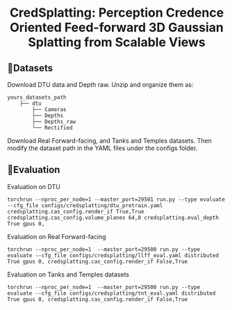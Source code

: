 <div align="center">
  <h1>CredSplatting: Perception Credence Oriented Feed-forward 3D Gaussian Splatting from Scalable Views</h1>
<!--   <h2>NeurIPS 2024 (poster)</h2> -->
</div>

## 🚀Datasets
Download DTU data and Depth raw. Unzip and organize them as:
```
yours_datasets_path
    ├── dtu                   
        ├── Cameras                
        ├── Depths   
        ├── Depths_raw
        └── Rectified
```
Download Real Forward-facing, and Tanks and Temples datasets.
Then modify the dataset path in the YAML files under the configs folder.

## 🚀Evaluation
Evaluation on DTU
```
torchrun --nproc_per_node=1 --master_port=29501 run.py --type evaluate --cfg_file configs/credsplatting/dtu_pretrain.yaml credsplatting.cas_config.render_if True,True credsplatting.cas_config.volume_planes 64,8 credsplatting.eval_depth True gpus 0, 
```

Evaluation on Real Forward-facing
```
torchrun --nproc_per_node=1  --master_port=29500 run.py --type evaluate --cfg_file configs/credsplatting/llff_eval.yaml distributed True gpus 0, credsplatting.cas_config.render_if False,True
```

Evaluation on Tanks and Temples datasets
```
torchrun --nproc_per_node=1  --master_port=29500 run.py --type evaluate --cfg_file configs/credsplatting/tnt_eval.yaml distributed True gpus 0, credsplatting.cas_config.render_if False,True
```
